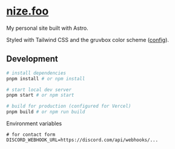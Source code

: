 # [nize.foo](https://nize.foo)

My personal site built with Astro.

Styled with Tailwind CSS and the gruvbox color scheme ([config](https://gist.github.com/dotnize/d765eb1ff53c94b8e44f832e0b896b98)).

## Development

```sh
# install dependencies
pnpm install # or npm install

# start local dev server
pnpm start # or npm start

# build for production (configured for Vercel)
pnpm build # or npm run build
```

Environment variables

```env
# for contact form
DISCORD_WEBHOOK_URL=https://discord.com/api/webhooks/...
```
